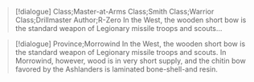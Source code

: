 > [!dialogue] Class;Master-at-Arms Class;Smith Class;Warrior Class;Drillmaster Author;R-Zero
> In the West, the wooden short bow is the standard weapon of Legionary missile troops and scouts...

>[!dialogue] Province;Morrowind
>In the West, the wooden short bow is the standard weapon of Legionary missile troops and scouts. In Morrowind, however, wood is in very short supply, and the chitin bow favored by the Ashlanders is laminated bone-shell-and resin.